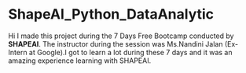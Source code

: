 # ShapeAI_Python_DataAnalytic
Hi I made this project during the 7 Days Free Bootcamp conducted by <b> SHAPEAI</b>.
The instructor during the session was Ms.Nandini Jalan (Ex-Intern at Google).I got to learn a lot during these 7 days and it was an amazing experience learning with SHAPEAI.

